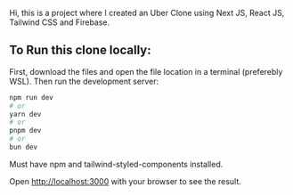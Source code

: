 Hi, this is a project where I created an Uber Clone using Next JS, React JS, Tailwind CSS and Firebase.

## To Run this clone locally:

First, download the files and open the file location in a terminal (preferebly WSL). Then run the development server:

```bash
npm run dev
# or
yarn dev
# or
pnpm dev
# or
bun dev
```
Must have npm and tailwind-styled-components installed.

Open [http://localhost:3000](http://localhost:3000) with your browser to see the result.
